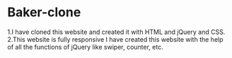 # Baker-clone

1.I have cloned this website and created it with HTML and jQuery and CSS.
2.This website is fully responsive
I have created this website with the help of all the functions of jQuery like swiper, counter, etc.
